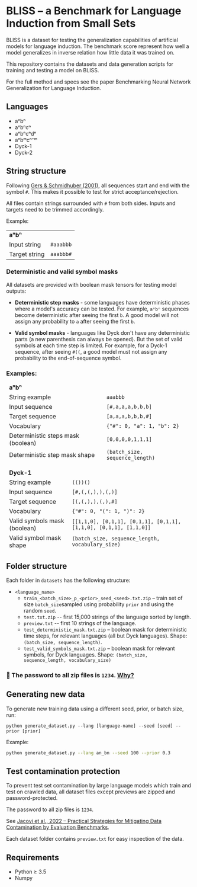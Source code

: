# BLISS – a Benchmark for Language Induction from Small Sets

BLISS is a dataset for testing the generalization capabilities of artificial models for language induction. The benchmark score represent how well a model generalizes in inverse relation how little data it was trained on.

This repository contains the datasets and data generation scripts for training and testing a model on BLISS.

For the full method and specs see the paper Benchmarking Neural Network Generalization for Language Induction.

## Languages

* aⁿbⁿ
* aⁿbⁿcⁿ
* aⁿbⁿcⁿdⁿ
* aⁿbᵐcⁿ⁺ᵐ
* Dyck-1
* Dyck-2

## String structure

Following [Gers & Schmidhuber (2001)](https://doi.org/10.1109/72.963769), all sequences start and end with the symbol `#`. This makes it possible to test for strict acceptance/rejection.

All files contain strings surrounded with `#` from both sides. Inputs and targets need to be trimmed accordingly.

Example:

<table>
<tr><td colspan="2"><b>aⁿbⁿ</b></td> </tr>
<tr><td>Input string</td><td><code>#aaabbb</code></codr></td></tr>
<tr><td>Target string</td><td><code>aaabbb#</code></td></tr>
</table>

### Deterministic and valid symbol masks

All datasets are provided with boolean mask tensors for testing model outputs: 

- **Deterministic step masks** - some languages have deterministic phases where a model's accuracy can be tested. For example, `aⁿbⁿ` sequences become deterministic after seeing the first `b`. A good model will not assign any probability to `a` after seeing the first `b`.    


- **Valid symbol masks** - languages like Dyck don't have any deterministic parts (a new parenthesis can always be opened). But the set of valid symbols at each time step is limited. For example, for a Dyck-1 sequence, after seeing `#((`, a good model must not assign any probability to the end-of-sequence symbol. 

### Examples:

<table>
<thead>
<tr><td colspan="2"><b>aⁿbⁿ</b></td></tr>
<tr><td>String example</td><td><code>aaabbb</code></td></tr>
<tr><td>Input sequence</td><td>
<code>[#,a,a,a,b,b,b]</code></td></tr>
<tr><td>Target sequence</td><td><code>[a,a,a,b,b,b,#]</code></td></tr>
<tr><td>Vocabulary</td><td><code>{"#": 0, "a": 1, "b": 2}</code></td></tr>
<tr><td>Deterministic steps mask (boolean)</td><td><code>[0,0,0,0,1,1,1]</code></td></tr>
<tr><td>Deterministic step mask shape</td><td><code>(batch_size, sequence_length)</code></td></tr>
</thead>
</table>


<table>
<thead>
<tr><td colspan="2"><b>Dyck-1</b></td> </tr>
<tr><td>String example</td><td><code>(())()</code></td></tr>
<tr><td>Input sequence</td><td>
<code>[#,(,(,),),(,)]</code></td></tr>
<tr><td>Target sequence</td><td><code>[(,(,),),(,),#]</code></td></tr>
<tr><td>Vocabulary</td><td><code>{"#": 0, "(": 1, ")": 2}</code></td></tr>
<tr><td>Valid symbols mask (boolean)</td><td><code>[[1,1,0], [0,1,1], [0,1,1], [0,1,1], [1,1,0], [0,1,1], [1,1,0]]</code></td></tr>
<tr><td>Valid symbol mask shape</td><td><code>(batch_size, sequence_length, vocabulary_size)</code></td></tr>
</thead>
</table>


## Folder structure

Each folder in `datasets` has the following structure:

- `<language_name>`
    - `train_<batch_size>_p_<prior>_seed_<seed>.txt.zip` – train set of size `batch_size`sampled using probability `prior` and using the random `seed`.
  - `test.txt.zip` -- first 15,000 strings of the language sorted by length.
  - `preview.txt` -- first 10 strings of the language.
  - `test_deterministic_mask.txt.zip` – boolean mask for deterministic time steps, for relevant languages (all but Dyck
    languages). Shape: `(batch_size, sequence_length)`.
  - `test_valid_symbols_mask.txt.zip` – boolean mask for relevant symbols, for Dyck languages. Shape: `(batch_size, sequence_length, vocabulary_size)` 



### ️🚨 The password to all zip files is `1234`. [Why?](#password) 



## Generating new data

To generate new training data using a different seed, prior, or batch size, run:

```
python generate_dataset.py --lang [language-name] --seed [seed] --prior [prior]
```

Example:

```bash
python generate_dataset.py --lang an_bn --seed 100 --prior 0.3
```

## <a id="password" name="password"></a> Test contamination protection

To prevent test set contamination by large language models which train and test on crawled data, all dataset files
except previews are zipped and password-protected.

The password to all zip files is `1234`.

See [Jacovi et al., 2022 – Practical Strategies for Mitigating Data Contamination by Evaluation Benchmarks](https://arxiv.org/abs/2305.10160).

Each dataset folder contains `preview.txt` for easy inspection of the data.

## Requirements 

* Python ≥ 3.5
* Numpy